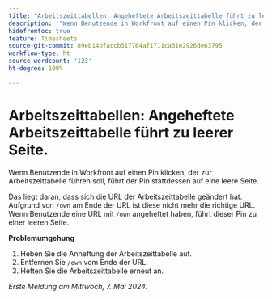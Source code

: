 ```yaml
---
title: "Arbeitszeittabellen: Angeheftete Arbeitszeittabelle führt zu leerer Seite."
description: '"Wenn Benutzende in Workfront auf einen Pin klicken, der zur Arbeitszeittabelle führen soll, führt der Pin stattdessen auf eine leere Seite. Eine Problemumgehung ist verfügbar.“'
hidefromtoc: true
feature: Timesheets
source-git-commit: 89eb14bfaccb517764af1711ca31e2926de63795
workflow-type: ht
source-wordcount: '123'
ht-degree: 100%

---
```



# Arbeitszeittabellen: Angeheftete Arbeitszeittabelle führt zu leerer Seite.

Wenn Benutzende in Workfront auf einen Pin klicken, der zur Arbeitszeittabelle führen soll, führt der Pin stattdessen auf eine leere Seite.

Das liegt daran, dass sich die URL der Arbeitszeittabelle geändert hat. Aufgrund von `/own` am Ende der URL ist diese nicht mehr die richtige URL. Wenn Benutzende eine URL mit `/own` angeheftet haben, führt dieser Pin zu einer leeren Seite.

**Problemumgehung**

1. Heben Sie die Anheftung der Arbeitszeittabelle auf.
1. Entfernen Sie `/own` vom Ende der URL.
1. Heften Sie die Arbeitszeittabelle erneut an.

_Erste Meldung am Mittwoch, 7. Mai 2024._

